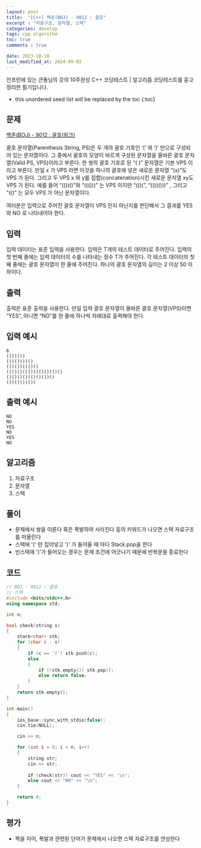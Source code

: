 ```yaml
---
layout: post
title:  "[C++] 백준(BOJ) - 9012 : 괄호"
excerpt : "자료구조, 문자열, 스택"
categories: develop
tags: cpp algorithm
toc: true
comments : true

date: 2023-10-10
last_modified_at: 2024-09-02
---
```

> <span style="font-size: 80%">
인프런에 있는 큰돌님의 강의 10주완성 C++ 코딩테스트 | 알고리즘 코딩테스트를 듣고 정리한 필기입니다.</span>

<!--more-->

* this unordered seed list will be replaced by the toc
{:toc}

## 문제 

[백준(BOJ) - 9012 : 괄호(링크)](https://www.acmicpc.net/problem/9012)

괄호 문자열(Parenthesis String, PS)은 두 개의 괄호 기호인 ‘(’ 와 ‘)’ 만으로 구성되어 있는 문자열이다. 그 중에서 괄호의 모양이 바르게 구성된 문자열을 올바른 괄호 문자열(Valid PS, VPS)이라고 부른다. 한 쌍의 괄호 기호로 된 “( )” 문자열은 기본 VPS 이라고 부른다. 만일 x 가 VPS 라면 이것을 하나의 괄호에 넣은 새로운 문자열 “(x)”도 VPS 가 된다. 그리고 두 VPS x 와 y를 접합(concatenation)시킨 새로운 문자열 xy도 VPS 가 된다. 예를 들어 “(())()”와 “((()))” 는 VPS 이지만 “(()(”, “(())()))” , 그리고 “(()” 는 모두 VPS 가 아닌 문자열이다. 

여러분은 입력으로 주어진 괄호 문자열이 VPS 인지 아닌지를 판단해서 그 결과를 YES 와 NO 로 나타내어야 한다. 

## 입력
입력 데이터는 표준 입력을 사용한다. 입력은 T개의 테스트 데이터로 주어진다. 입력의 첫 번째 줄에는 입력 데이터의 수를 나타내는 정수 T가 주어진다. 각 테스트 데이터의 첫째 줄에는 괄호 문자열이 한 줄에 주어진다. 하나의 괄호 문자열의 길이는 2 이상 50 이하이다. 

## 출력
출력은 표준 출력을 사용한다. 만일 입력 괄호 문자열이 올바른 괄호 문자열(VPS)이면 “YES”, 아니면 “NO”를 한 줄에 하나씩 차례대로 출력해야 한다. 

## 입력 예시
```
6
(())())
(((()())()
(()())((()))
((()()(()))(((())))()
()()()()(()()())()
(()((())()(
```

## 출력 예시
```
NO
NO
YES
NO
YES
NO
```

## 알고리즘
1. 자료구조
2. 문자열
3. 스택

## 풀이
- 문제에서 쌍을 이룬다 혹은 폭발하여 사라진다 등의 키워드가 나오면 스택 자료구조를 떠올린다
- 스택에 '(' 만 집어넣고 ')' 가 들어올 때 마다 Stack.pop을 한다
- 빈스택에 ')'가 들어오는 경우는 문제 조건에 어긋나기 때문에 반복문을 종료한다

## 코드  

```cpp
// BOJ - 9012 : 괄호
// 스택
#include <bits/stdc++.h>
using namespace std;

int n;

bool check(string s)
{
    stack<char> stk;
    for (char c : s)
    {
        if (c == '(') stk.push(c);
        else
        {
            if (!stk.empty()) stk.pop();
            else return false;
        }
    }
    return stk.empty();
}

int main()
{
    ios_base::sync_with_stdio(false);
    cin.tie(NULL);

    cin >> n;

    for (int i = 0; i < n; i++)
    {
        string str;
        cin >> str;
        
        if (check(str)) cout << "YES" << '\n';
        else cout << "NO" << "\n";
    }

    return 0;
}
```

## 평가  
- 짝을 지어, 폭발과 관련된 단어가 문제에서 나오면 스택 자료구조를 연상한다